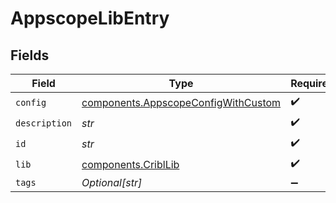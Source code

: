 # AppscopeLibEntry


## Fields

| Field                                                                                      | Type                                                                                       | Required                                                                                   | Description                                                                                |
| ------------------------------------------------------------------------------------------ | ------------------------------------------------------------------------------------------ | ------------------------------------------------------------------------------------------ | ------------------------------------------------------------------------------------------ |
| `config`                                                                                   | [components.AppscopeConfigWithCustom](../../models/components/appscopeconfigwithcustom.md) | :heavy_check_mark:                                                                         | N/A                                                                                        |
| `description`                                                                              | *str*                                                                                      | :heavy_check_mark:                                                                         | N/A                                                                                        |
| `id`                                                                                       | *str*                                                                                      | :heavy_check_mark:                                                                         | N/A                                                                                        |
| `lib`                                                                                      | [components.CriblLib](../../models/components/cribllib.md)                                 | :heavy_check_mark:                                                                         | N/A                                                                                        |
| `tags`                                                                                     | *Optional[str]*                                                                            | :heavy_minus_sign:                                                                         | N/A                                                                                        |